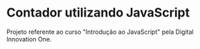 # Contador utilizando JavaScript

Projeto referente ao curso "Introdução ao JavaScript" pela Digital Innovation One.
